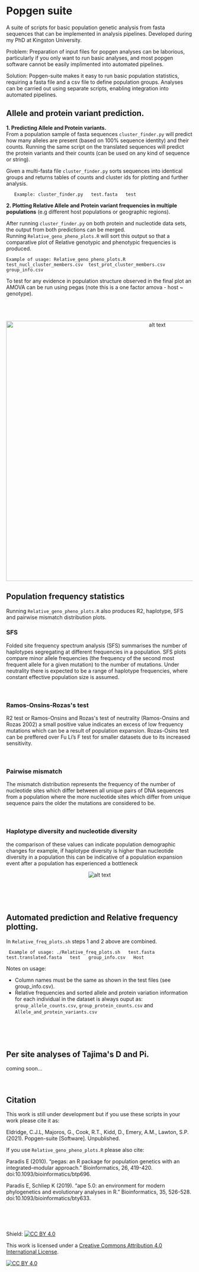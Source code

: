 # Popgen suite

A suite of scripts for basic population genetic analysis from fasta sequences that can be implemented in analysis pipelines. Developed during my PhD at Kingston University.  

Problem: Preparation of input files for popgen analyses can be laborious, particularly if you only want to run basic analyses, and most popgen software cannot be easily implimented into automated pipelines. 

Solution: Popgen-suite makes it easy to run basic population statistics, requiring a fasta file and a csv file to define population groups. Analyses can be carried out using separate scripts, enabling integration into automated pipelines.  


## Allele and protein variant prediction.  

 **1. Predicting Allele and Protein variants.**    
From a population sample of fasta sequences `cluster_finder.py` will predict how many alleles are present (based on 100% sequence identity) and their counts. Running the same script on the translated sequences will predict the protein variants and their counts (can be used on any kind of sequence or string).   

Given a multi-fasta file `cluster_finder.py` sorts sequences into identical groups and returns tables of counts and cluster ids for plotting and further analysis.  

       Example: cluster_finder.py   test.fasta   test
       


**2. Plotting Relative Allele and Protein variant frequencies in multiple populations** (e.g different host populations or geographic regions).

After running `cluster_finder.py` on both protein and nucleotide data sets, the output from both predictions can be merged.  
Running `Relative_geno_pheno_plots.R` will sort this output so that a comparative plot of Relative genotypic and phenotypic frequencies is produced.  

    Example of usage: Relative_geno_pheno_plots.R  test_nucl_cluster_members.csv  test_prot_cluster_members.csv   group_info.csv 
  
To test for any evidence in population structure observed in the final plot an AMOVA can be run using pegas (note this is a one factor amova - host ~ genotype).    
  <br /> <br /> <br />

<div align="center">
<img src="Example/Relative_phen_geno_plot_amova.png" alt="alt text" width="800" height="700"/>
</div>

## Population frequency statistics

Running `Relative_geno_pheno_plots.R` also produces R2, haplotype, SFS and pairwise mismatch distribution plots.  

### SFS 
Folded site frequency spectrum analysis (SFS) summarises the number of haplotypes segregating at different frequencies in a population. SFS plots compare minor allele frequencies (the frequency of the second most frequent allele for a given mutation) to the number of mutations. Under neutrality there is expected to be a range of haplotype frequencies, where constant effective population size is assumed. <br /> <br /> <br />

### Ramos-Onsins-Rozas's test
R2 test or Ramos-Onsins and Rozas's test of neutrality (Ramos-Onsins and Rozas 2002) a small positive value indicates an excess of low frequency mutations which can be a result of population expansion. Rozas-Osins test can be preffered over Fu Li’s F test for smaller datasets due to its increased sensitivity.<br /> <br /> <br />

### Pairwise mismatch 
The mismatch distribution represents the frequency of the number of nucleotide sites which differ between all unique pairs of DNA sequences from a population where the more nucleotide sites which differ from unique sequence pairs the older the mutations are considered to be. <br /> <br /> <br />

### Haplotype diversity and nucleotide diversity 
the comparison of these values can indicate population demographic changes for example, if haplotype diversity is higher than nucleotide diversity in a population this can be indicative of a population expansion event after a population has experienced a bottleneck

<div align="center">
       <img src="Example/summary.jpg" alt="alt text"/>
</div>

<br /> <br /> <br />


## Automated prediction and Relative frequency plotting. 

In `Relative_freq_plots.sh` steps 1 and 2 above are combined.  


     Example of usage: ./Relative_freq_plots.sh   test.fasta   test.translated.fasta   test   group_info.csv   Host


Notes on usage:  
- Column names must be the same as shown in the test files (see group_info.csv).  
- Relative frequencies and sorted allele and protein variation information for each individual in the dataset is always ouput as:  
`group_allele_counts.csv`, `group_protein_counts.csv` and `Allele_and_protein_variants.csv`  

<br /> <br /> <br />

## Per site analyses of Tajima's D and Pi.

coming soon...
<br /> <br /> <br />


## Citation  

This work is still under development but if you use these scripts in your work please cite it as:

Eldridge, C.J.L, Majoros, G., Cook, R.T., Kidd, D., Emery, A.M., Lawton, S.P. (2021). Popgen-suite [Software]. Unpublished.  


If you use `Relative_geno_pheno_plots.R` please also cite:  

Paradis E (2010). “pegas: an R package for population genetics with an integrated–modular approach.” Bioinformatics, 26, 419-420. doi:10.1093/bioinformatics/btp696.  

Paradis E, Schliep K (2019). “ape 5.0: an environment for modern phylogenetics and evolutionary analyses in R.” Bioinformatics, 35, 526-528. doi:10.1093/bioinformatics/bty633.  





<br /> <br /> <br />

Shield: [![CC BY 4.0][cc-by-shield]][cc-by]

This work is licensed under a
[Creative Commons Attribution 4.0 International License][cc-by].

[![CC BY 4.0][cc-by-image]][cc-by]

[cc-by]: http://creativecommons.org/licenses/by/4.0/
[cc-by-image]: https://i.creativecommons.org/l/by/4.0/88x31.png
[cc-by-shield]: https://img.shields.io/badge/License-CC%20BY%204.0-lightgrey.svg



